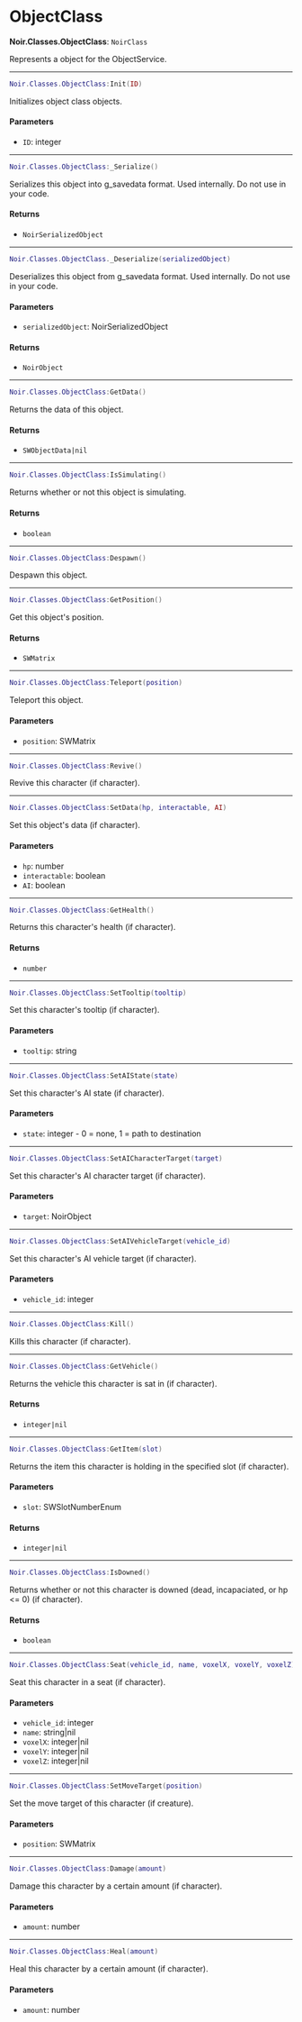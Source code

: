 # ObjectClass

**Noir.Classes.ObjectClass**: `NoirClass`

Represents a object for the ObjectService.

***

```lua
Noir.Classes.ObjectClass:Init(ID)
```

Initializes object class objects.

#### Parameters

* `ID`: integer

***

```lua
Noir.Classes.ObjectClass:_Serialize()
```

Serializes this object into g\_savedata format. Used internally. Do not use in your code.

#### Returns

* `NoirSerializedObject`

***

```lua
Noir.Classes.ObjectClass._Deserialize(serializedObject)
```

Deserializes this object from g\_savedata format. Used internally. Do not use in your code.

#### Parameters

* `serializedObject`: NoirSerializedObject

#### Returns

* `NoirObject`

***

```lua
Noir.Classes.ObjectClass:GetData()
```

Returns the data of this object.

#### Returns

* `SWObjectData|nil`

***

```lua
Noir.Classes.ObjectClass:IsSimulating()
```

Returns whether or not this object is simulating.

#### Returns

* `boolean`

***

```lua
Noir.Classes.ObjectClass:Despawn()
```

Despawn this object.

***

```lua
Noir.Classes.ObjectClass:GetPosition()
```

Get this object's position.

#### Returns

* `SWMatrix`

***

```lua
Noir.Classes.ObjectClass:Teleport(position)
```

Teleport this object.

#### Parameters

* `position`: SWMatrix

***

```lua
Noir.Classes.ObjectClass:Revive()
```

Revive this character (if character).

***

```lua
Noir.Classes.ObjectClass:SetData(hp, interactable, AI)
```

Set this object's data (if character).

#### Parameters

* `hp`: number
* `interactable`: boolean
* `AI`: boolean

***

```lua
Noir.Classes.ObjectClass:GetHealth()
```

Returns this character's health (if character).

#### Returns

* `number`

***

```lua
Noir.Classes.ObjectClass:SetTooltip(tooltip)
```

Set this character's tooltip (if character).

#### Parameters

* `tooltip`: string

***

```lua
Noir.Classes.ObjectClass:SetAIState(state)
```

Set this character's AI state (if character).

#### Parameters

* `state`: integer - 0 = none, 1 = path to destination

***

```lua
Noir.Classes.ObjectClass:SetAICharacterTarget(target)
```

Set this character's AI character target (if character).

#### Parameters

* `target`: NoirObject

***

```lua
Noir.Classes.ObjectClass:SetAIVehicleTarget(vehicle_id)
```

Set this character's AI vehicle target (if character).

#### Parameters

* `vehicle_id`: integer

***

```lua
Noir.Classes.ObjectClass:Kill()
```

Kills this character (if character).

***

```lua
Noir.Classes.ObjectClass:GetVehicle()
```

Returns the vehicle this character is sat in (if character).

#### Returns

* `integer|nil`

***

```lua
Noir.Classes.ObjectClass:GetItem(slot)
```

Returns the item this character is holding in the specified slot (if character).

#### Parameters

* `slot`: SWSlotNumberEnum

#### Returns

* `integer|nil`

***

```lua
Noir.Classes.ObjectClass:IsDowned()
```

Returns whether or not this character is downed (dead, incapaciated, or hp <= 0) (if character).

#### Returns

* `boolean`

***

```lua
Noir.Classes.ObjectClass:Seat(vehicle_id, name, voxelX, voxelY, voxelZ)
```

Seat this character in a seat (if character).

#### Parameters

* `vehicle_id`: integer
* `name`: string|nil
* `voxelX`: integer|nil
* `voxelY`: integer|nil
* `voxelZ`: integer|nil

***

```lua
Noir.Classes.ObjectClass:SetMoveTarget(position)
```

Set the move target of this character (if creature).

#### Parameters

* `position`: SWMatrix

***

```lua
Noir.Classes.ObjectClass:Damage(amount)
```

Damage this character by a certain amount (if character).

#### Parameters

* `amount`: number

***

```lua
Noir.Classes.ObjectClass:Heal(amount)
```

Heal this character by a certain amount (if character).

#### Parameters

* `amount`: number

